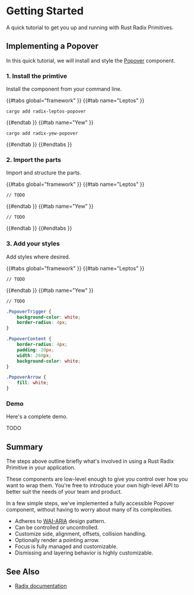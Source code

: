 # Getting Started

A quick tutorial to get you up and running with Rust Radix Primitives.

## Implementing a Popover

In this quick tutorial, we will install and style the [Popover](../components/popover.md) component.

### 1. Install the primtive

Install the component from your command line.

{{#tabs global="framework" }}
{{#tab name="Leptos" }}

```shell
cargo add radix-leptos-popover
```

{{#endtab }}
{{#tab name="Yew" }}

```shell
cargo add radix-yew-popover
```

{{#endtab }}
{{#endtabs }}

### 2. Import the parts

Import and structure the parts.

{{#tabs global="framework" }}
{{#tab name="Leptos" }}

```rust,ignore
// TODO
```

{{#endtab }}
{{#tab name="Yew" }}

```rust,ignore
// TODO
```

{{#endtab }}
{{#endtabs }}

### 3. Add your styles

Add styles where desired.

{{#tabs global="framework" }}
{{#tab name="Leptos" }}

```rust,ignore
// TODO
```

{{#endtab }}
{{#tab name="Yew" }}

```rust,ignore
// TODO
```

```css
.PopoverTrigger {
    background-color: white;
    border-radius: 4px;
}

.PopoverContent {
    border-radius: 4px;
    padding: 20px;
    width: 260px;
    background-color: white;
}

.PopoverArrow {
    fill: white;
}
```

### Demo

Here's a complete demo.

TODO

## Summary

The steps above outline briefly what's involved in using a Rust Radix Primitive in your application.

These components are low-level enough to give you control over how you want to wrap them. You're free to introduce your own high-level API to better suit the needs of your team and product.

In a few simple steps, we've implemented a fully accessible Popover component, without having to worry about many of its complexities.

-   Adheres to [WAI-ARIA](https://www.w3.org/WAI/ARIA/apg/patterns/dialog-modal/) design pattern.
-   Can be controlled or uncontrolled.
-   Customize side, alignment, offsets, collision handling.
-   Optionally render a pointing arrow.
-   Focus is fully managed and customizable.
-   Dismissing and layering behavior is highly customizable.

## See Also

-   [Radix documentation](https://www.radix-ui.com/primitives/docs/overview/getting-started)
